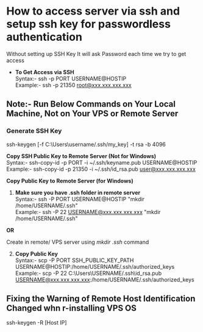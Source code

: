 # How to access server via ssh and setup ssh key for passwordless authentication
Without setting up SSH Key It will ask Password each time we try to get access

- **To Get Access via SSH**  
Syntax:- ssh -p PORT USERNAME@HOSTIP  
Example:- ssh -p 21350 root@xxx.xxx.xxx.xxx


## **Note:- Run Below Commands on Your Local Machine, Not on Your VPS or Remote Server**

### **Generate SSH Key**  
ssh-keygen [-f C:\Users\username/.ssh/my_key] -t rsa -b 4096  

**Copy SSH Public Key to Remote Server (Not for Windows)**  
Syntax:- ssh-copy-id -p PORT -i ~/.ssh/keyname.pub USERNAME@HOSTIP  
Example:- ssh-copy-id -p 21350 -i ~/.ssh/id_rsa.pub user@xxx.xxx.xxx.xxx  


**Copy Public Key to Remote Server (for Windows)**  

1. **Make sure you have .ssh folder in remote server**  
Syntax:- ssh -P PORT USERNAME@HOSTIP "mkdir /home/USERNAME/.ssh"  
Example:- ssh -P 22 USERNAME@xxx.xxx.xxx.xxx "mkdir /home/USERNAME/.ssh"  

**OR**  

Create in remote/ VPS server using *mkdir .ssh* command

2. **Copy Public Key**  
Syntax:- scp -P PORT SSH_PUBLIC_KEY_PATH USERNAME@HOSTIP:/home/USERNAME/.ssh/authorized_keys  
Example:- scp -P 22 C:\Users\USERNAME/.ssh\id_rsa.pub USERNAME@xxx.xxx.xxx.xxx:/home/USERNAME/.ssh/authorized_keys  

## **Fixing the Warning of Remote Host Identification Changed whn r-installing VPS OS**  
ssh-keygen -R [Host IP]
